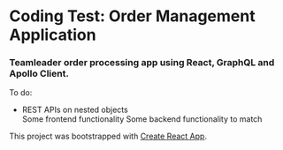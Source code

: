 # Coding Test: Order Management Application

### Teamleader order processing app using React, GraphQL and Apollo Client.

To do: 
<br>
<ul>
<li>REST APIs on nested objects</li>
Some frontend functionality
Some backend functionality to match
 </ul>

This project was bootstrapped with [Create React App](https://github.com/facebookincubator/create-react-app).

